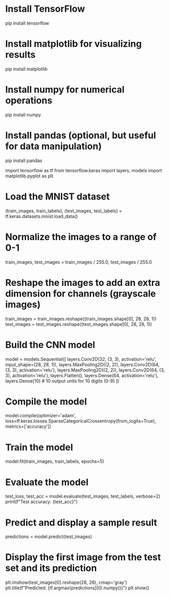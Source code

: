 # Install TensorFlow
pip install tensorflow

# Install matplotlib for visualizing results
pip install matplotlib

# Install numpy for numerical operations
pip install numpy

# Install pandas (optional, but useful for data manipulation)
pip install pandas

import tensorflow as tf
from tensorflow.keras import layers, models
import matplotlib.pyplot as plt

# Load the MNIST dataset
(train_images, train_labels), (test_images, test_labels) = tf.keras.datasets.mnist.load_data()

# Normalize the images to a range of 0-1
train_images, test_images = train_images / 255.0, test_images / 255.0

# Reshape the images to add an extra dimension for channels (grayscale images)
train_images = train_images.reshape((train_images.shape[0], 28, 28, 1))
test_images = test_images.reshape((test_images.shape[0], 28, 28, 1))

# Build the CNN model
model = models.Sequential([
    layers.Conv2D(32, (3, 3), activation='relu', input_shape=(28, 28, 1)),
    layers.MaxPooling2D((2, 2)),
    layers.Conv2D(64, (3, 3), activation='relu'),
    layers.MaxPooling2D((2, 2)),
    layers.Conv2D(64, (3, 3), activation='relu'),
    layers.Flatten(),
    layers.Dense(64, activation='relu'),
    layers.Dense(10)  # 10 output units for 10 digits (0-9)
])

# Compile the model
model.compile(optimizer='adam',
              loss=tf.keras.losses.SparseCategoricalCrossentropy(from_logits=True),
              metrics=['accuracy'])

# Train the model
model.fit(train_images, train_labels, epochs=5)

# Evaluate the model
test_loss, test_acc = model.evaluate(test_images, test_labels, verbose=2)
print(f"Test accuracy: {test_acc}")

# Predict and display a sample result
predictions = model.predict(test_images)

# Display the first image from the test set and its prediction
plt.imshow(test_images[0].reshape(28, 28), cmap='gray')
plt.title(f"Predicted: {tf.argmax(predictions[0]).numpy()}")
plt.show()
